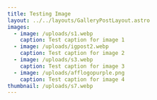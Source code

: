 ```yaml
---
title: Testing Image 
layout: ../../layouts/GalleryPostLayout.astro
images:
  - image: /uploads/s1.webp
    caption: Test caption for image 1
  - image: /uploads/igpost2.webp
    caption: Test caption for image 2
  - image: /uploads/s3.webp
    caption: Test caption for image 3
  - image: /uploads/afflogopurple.png
    caption: Test caption for image 4
thumbnail: /uploads/s7.webp
---
```

